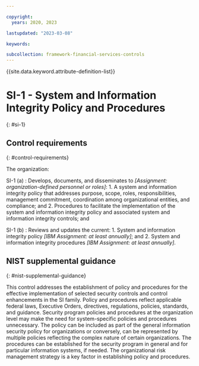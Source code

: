 ```yaml
---

copyright:
  years: 2020, 2023

lastupdated: "2023-03-08"

keywords:

subcollection: framework-financial-services-controls
---
```


{{site.data.keyword.attribute-definition-list}}

               
# SI-1 - System and Information Integrity Policy and Procedures
{: #si-1}

## Control requirements
{: #control-requirements}

The organization:

SI-1 (a)
    : Develops, documents, and disseminates to _[Assignment: organization-defined personnel or roles]_:
      1. A system and information integrity policy that addresses purpose, scope, roles, responsibilities, management commitment, coordination among organizational entities, and compliance; and
      2. Procedures to facilitate the implementation of the system and information integrity policy and associated system and information integrity controls; and

SI-1 (b)
    : Reviews and updates the current:
      1. System and information integrity policy _[IBM Assignment: at least annually]_; and
      2. System and information integrity procedures _[IBM Assignment: at least annually]_.

## NIST supplemental guidance
{: #nist-supplemental-guidance}

This control addresses the establishment of policy and procedures for the effective implementation of selected security controls and control enhancements in the SI family. Policy and procedures reflect applicable federal laws, Executive Orders, directives, regulations, policies, standards, and guidance. Security program policies and procedures at the organization level may make the need for system-specific policies and procedures unnecessary. The policy can be included as part of the general information security policy for organizations or conversely, can be represented by multiple policies reflecting the complex nature of certain organizations. The procedures can be established for the security program in general and for particular information systems, if needed. The organizational risk management strategy is a key factor in establishing policy and procedures.





